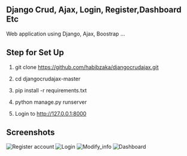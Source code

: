 ## Django Crud, Ajax, Login, Register,Dashboard Etc

Web application using Django, Ajax, Boostrap ...

## Step for Set Up

 1. git clone https://github.com/habibzaka/djangocrudajax.git
 
 2.  cd djangocrudajax-master

 3. pip install -r requirements.txt

 4. python manage.py runserver

 5. Login to http://127.0.0.1:8000
 
 ## Screenshots
 

![Register account](https://user-images.githubusercontent.com/17393730/98456540-33e2d900-217f-11eb-8a9b-f361ccafbbec.PNG)
![Login](https://user-images.githubusercontent.com/17393730/98456542-347b6f80-217f-11eb-9047-86fbc674288d.PNG)
 ![Modify_info](https://user-images.githubusercontent.com/17393730/98456538-334a4280-217f-11eb-8e4c-60d66d44282a.PNG)
![Dashboard](https://user-images.githubusercontent.com/17393730/98456543-347b6f80-217f-11eb-97db-bd694c2d3669.PNG)
 
 




